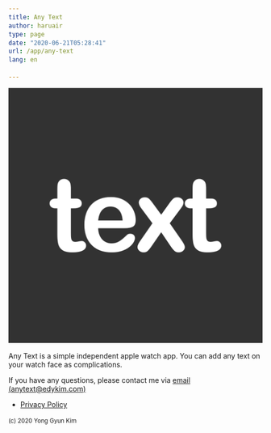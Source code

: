 ```yaml
---
title: Any Text
author: haruair
type: page
date: "2020-06-21T05:28:41"
url: /app/any-text
lang: en

---
```


![](icon.png)

Any Text is a simple independent apple watch app. You can add any text on your watch face as complications.

If you have any questions, please contact me via [email (anytext@edykim.com)](mailto:anytext@edykim.com)

- [Privacy Policy](/app/any-text/privacy-policy)

<small>(c) 2020 Yong Gyun Kim</small>
